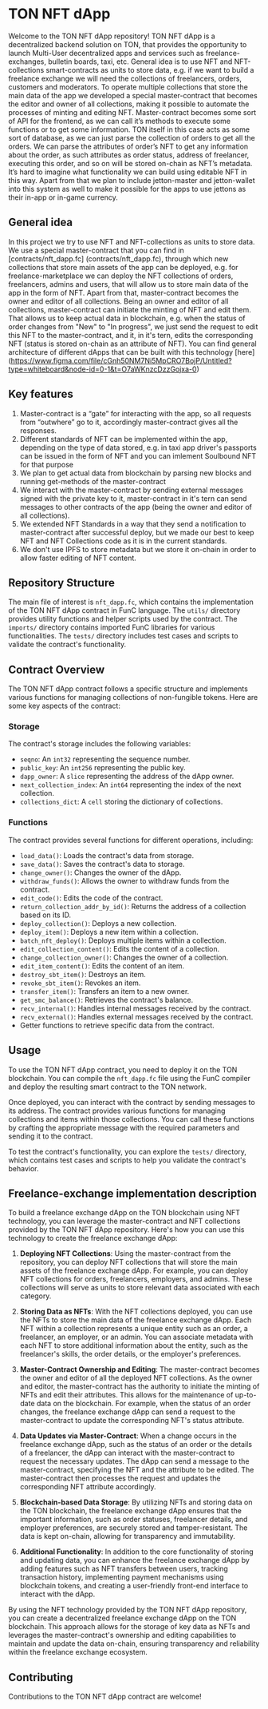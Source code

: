 # TON NFT dApp

Welcome to the TON NFT dApp repository! TON NFT dApp is a decentralized backend solution on TON, that provides the opportunity to launch Multi-User decentralized apps and services such as freelance-exchanges, bulletin boards, taxi, etc. General idea is to use NFT and NFT-collections smart-contracts as units to store data, e.g. if we want to build a freelance exchange we will need the collections of freelancers, orders, customers and moderators. To operate multiple collections that store the main data of the app we developed a special master-contract that becomes the editor and owner of all collections, making it possible to automate the processes of minting and editing NFT. Master-contract becomes some sort of API for the frontend, as we can call it’s methods to execute some functions or to get some information. TON itself in this case acts as some sort of database, as we can just parse the collection of orders to get all the orders. We can parse the attributes of order’s NFT to get any information about the order, as such attributes as order status, address of freelancer, executing this order, and so on will be stored on-chain as NFT’s metadata. It’s hard to imagine what functionality we can build using editable NFT in this way. Apart from that we plan to include jetton-master and jetton-wallet into this system as well to make it possible for the apps to use jettons as their in-app or in-game currency.

## General idea

In this project we try to use NFT and NFT-collections as units to store data. We use a special master-contract that you can find in [contracts/nft_dapp.fc] (contracts/nft_dapp.fc), through which new collections that store main assets of the app can be deployed, e.g. for freelance-marketplace we can deploy the NFT collections of orders, freelancers, admins and users, that will allow us to store main data of the app in the form of NFT. Apart from that, master-contract becomes the owner and editor of all collections. Being an owner and editor of all collections, master-contract can initiate the minting of NFT and edit them. That allows us to keep actual data in blockchain, e.g. when the status of order changes from "New" to "In progress", we just send the request to edit this NFT to the master-contract, and it, in it's tern, edits the corresponding NFT (status is stored on-chain as an attribute of NFT). You can find general architecture of different dApps that can be built with this technology [here] (https://www.figma.com/file/cGnh50NM7Ni5MpCRO7BojP/Untitled?type=whiteboard&node-id=0-1&t=O7aWKnzcDzzGojxa-0)

## Key features

1. Master-contract is a “gate” for interacting with the app, so all requests from “outwhere” go to it, accordingly master-contract gives all the responses.
2. Different standards of NFT can be implemented within the app, depending on the type of data stored, e.g. in taxi app driver's passports can be issued in the form of NFT and you can imlement Soulbound NFT for that purpose
3. We plan to get actual data from blockchain by parsing new blocks and running get-methods of the master-contract
4. We interact with the master-contract by sending external messages signed with the private key to it, master-contract in it's tern can send messages to other contracts of the app (being the owner and editor of all collections).
5. We extended NFT Standards in a way that they send a notification to master-contract after successful deploy, but we made our best to keep NFT and NFT Collections code as it is in the current standards.
6. We don't use IPFS to store metadata but we store it on-chain in order to allow faster editing of NFT content.

## Repository Structure

The main file of interest is `nft_dapp.fc`, which contains the implementation of the TON NFT dApp contract in FunC language. The `utils/` directory provides utility functions and helper scripts used by the contract. The `imports/` directory contains imported FunC libraries for various functionalities. The `tests/` directory includes test cases and scripts to validate the contract's functionality.

## Contract Overview

The TON NFT dApp contract follows a specific structure and implements various functions for managing collections of non-fungible tokens. Here are some key aspects of the contract:

### Storage

The contract's storage includes the following variables:

- `seqno`: An `int32` representing the sequence number.
- `public_key`: An `int256` representing the public key.
- `dapp_owner`: A `slice` representing the address of the dApp owner.
- `next_collection_index`: An `int64` representing the index of the next collection.
- `collections_dict`: A `cell` storing the dictionary of collections.

### Functions

The contract provides several functions for different operations, including:

- `load_data()`: Loads the contract's data from storage.
- `save_data()`: Saves the contract's data to storage.
- `change_owner()`: Changes the owner of the dApp.
- `withdraw_funds()`: Allows the owner to withdraw funds from the contract.
- `edit_code()`: Edits the code of the contract.
- `return_collection_addr_by_id()`: Returns the address of a collection based on its ID.
- `deploy_collection()`: Deploys a new collection.
- `deploy_item()`: Deploys a new item within a collection.
- `batch_nft_deploy()`: Deploys multiple items within a collection.
- `edit_collection_content()`: Edits the content of a collection.
- `change_collection_owner()`: Changes the owner of a collection.
- `edit_item_content()`: Edits the content of an item.
- `destroy_sbt_item()`: Destroys an item.
- `revoke_sbt_item()`: Revokes an item.
- `transfer_item()`: Transfers an item to a new owner.
- `get_smc_balance()`: Retrieves the contract's balance.
- `recv_internal()`: Handles internal messages received by the contract.
- `recv_external()`: Handles external messages received by the contract.
- Getter functions to retrieve specific data from the contract.

## Usage

To use the TON NFT dApp contract, you need to deploy it on the TON blockchain. You can compile the `nft_dapp.fc` file using the FunC compiler and deploy the resulting smart contract to the TON network.

Once deployed, you can interact with the contract by sending messages to its address. The contract provides various functions for managing collections and items within those collections. You can call these functions by crafting the appropriate message with the required parameters and sending it to the contract.

To test the contract's functionality, you can explore the `tests/` directory, which contains test cases and scripts to help you validate the contract's behavior.

## Freelance-exchange implementation description

To build a freelance exchange dApp on the TON blockchain using NFT technology, you can leverage the master-contract and NFT collections provided by the TON NFT dApp repository. Here's how you can use this technology to create the freelance exchange dApp:

1. **Deploying NFT Collections**: Using the master-contract from the repository, you can deploy NFT collections that will store the main assets of the freelance exchange dApp. For example, you can deploy NFT collections for orders, freelancers, employers, and admins. These collections will serve as units to store relevant data associated with each category.

2. **Storing Data as NFTs**: With the NFT collections deployed, you can use the NFTs to store the main data of the freelance exchange dApp. Each NFT within a collection represents a unique entity such as an order, a freelancer, an employer, or an admin. You can associate metadata with each NFT to store additional information about the entity, such as the freelancer's skills, the order details, or the employer's preferences.

3. **Master-Contract Ownership and Editing**: The master-contract becomes the owner and editor of all the deployed NFT collections. As the owner and editor, the master-contract has the authority to initiate the minting of NFTs and edit their attributes. This allows for the maintenance of up-to-date data on the blockchain. For example, when the status of an order changes, the freelance exchange dApp can send a request to the master-contract to update the corresponding NFT's status attribute.

4. **Data Updates via Master-Contract**: When a change occurs in the freelance exchange dApp, such as the status of an order or the details of a freelancer, the dApp can interact with the master-contract to request the necessary updates. The dApp can send a message to the master-contract, specifying the NFT and the attribute to be edited. The master-contract then processes the request and updates the corresponding NFT attribute accordingly.

5. **Blockchain-based Data Storage**: By utilizing NFTs and storing data on the TON blockchain, the freelance exchange dApp ensures that the important information, such as order statuses, freelancer details, and employer preferences, are securely stored and tamper-resistant. The data is kept on-chain, allowing for transparency and immutability.

6. **Additional Functionality**: In addition to the core functionality of storing and updating data, you can enhance the freelance exchange dApp by adding features such as NFT transfers between users, tracking transaction history, implementing payment mechanisms using blockchain tokens, and creating a user-friendly front-end interface to interact with the dApp.

By using the NFT technology provided by the TON NFT dApp repository, you can create a decentralized freelance exchange dApp on the TON blockchain. This approach allows for the storage of key data as NFTs and leverages the master-contract's ownership and editing capabilities to maintain and update the data on-chain, ensuring transparency and reliability within the freelance exchange ecosystem.

## Contributing

Contributions to the TON NFT dApp contract are welcome!